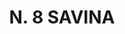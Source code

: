 ---
title: "N. 8 SAVINA"
plant-name: "N. 8"
plant-number: "008"
plant-img1: "/assets/img/plant008_verso.jpg"
plant-img2: "/assets/img/plant008.jpg"
plant-xml: "/assets/xml/plant008.xml"
plant-title: "N. 8 SAVINA"
plant-taxon-link1: "http://www.worldfloraonline.org/taxon/wfo-0000354994"
plant-taxon-link2: "http://www.worldfloraonline.org/taxon/wfo-0000355663"
plant-taxon-content1: "[I. Juniperus Sabina L.]"
plant-taxon-content2: "[II, Juniperus phoenicea L."
layout: single-xml-m
---